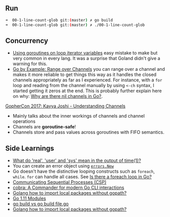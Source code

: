 ## Run

```bash
➜  00-1-line-count-glob git:(master) ✗ go build
➜  00-1-line-count-glob git:(master) ✗ ./00-1-line-count-glob
```

## Concurrency

 - [Using goroutines on loop iterator variables](https://github.com/golang/go/wiki/CommonMistakes#using-goroutines-on-loop-iterator-variables) easy mistake to make but very common in every lang. It was a surprise that Goland didn't give a warning for this.
 - [Go by Example: Range over Channels](https://gobyexample.com/range-over-channels) you can range over a channel and makes it more reliable to get things this way as it handles the closed channels appropriately as far as I experienced. For instance, with a `for` loop and reading from the channel manually by using `<-ch` syntax, I started getting it zeros at the end. This is probably further explain here on why: [Why are there nil channels in Go?](https://medium.com/justforfunc/why-are-there-nil-channels-in-go-9877cc0b2308).
 
[GopherCon 2017: Kavya Joshi - Understanding Channels](https://www.youtube.com/watch?v=KBZlN0izeiY)

 - Mainly talks about the inner workings of channels and channel operations
 - Channels are **goroutine-safe**!
 - Channels store and pass values across goroutines with FIFO semantics.

## Side Learnings

 - [What do 'real', 'user' and 'sys' mean in the output of time(1)?](https://stackoverflow.com/questions/556405/what-do-real-user-and-sys-mean-in-the-output-of-time1/556411#556411)
 - You can create an error object using [`errors.New`](https://golang.org/pkg/errors/#example_New)
 - Go doesn't have the distinctive looping constructs such as `foreach`, `while`. `for` can handle all cases. See [Is there a foreach loop in Go?](https://stackoverflow.com/a/7782507/463785)
 - [Communicating Sequential Processes (CSP)](http://www.usingcsp.com/)
 - [cobra: A Commander for modern Go CLI interactions](https://github.com/spf13/cobra)
 - [Golang how to import local packages without gopath?](https://stackoverflow.com/questions/17539407/golang-how-to-import-local-packages-without-gopath)
 - [Go 1.11 Modules](https://github.com/golang/go/wiki/Modules)
 - [go build vs go build file.go](https://stackoverflow.com/questions/19234445/go-build-vs-go-build-file-go)
 - [Golang how to import local packages without gopath?](https://stackoverflow.com/questions/17539407/golang-how-to-import-local-packages-without-gopath)
